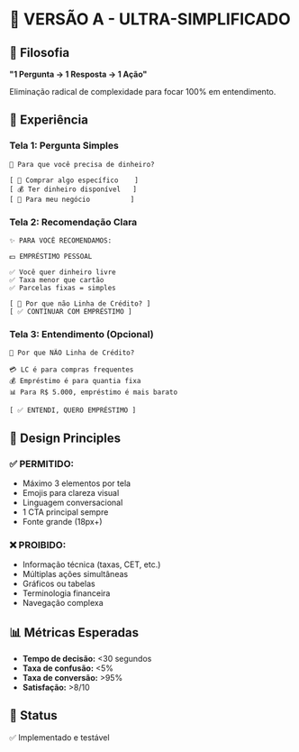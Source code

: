 # 🚀 VERSÃO A - ULTRA-SIMPLIFICADO

## 🎯 Filosofia
**"1 Pergunta → 1 Resposta → 1 Ação"**

Eliminação radical de complexidade para focar 100% em entendimento.

## 📱 Experiência

### Tela 1: Pergunta Simples
```
🎯 Para que você precisa de dinheiro?

[ 🛒 Comprar algo específico    ]
[ 💰 Ter dinheiro disponível   ]
[ 🏢 Para meu negócio          ]
```

### Tela 2: Recomendação Clara  
```
✨ PARA VOCÊ RECOMENDAMOS:

💵 EMPRÉSTIMO PESSOAL

✅ Você quer dinheiro livre
✅ Taxa menor que cartão  
✅ Parcelas fixas = simples

[ 🤔 Por que não Linha de Crédito? ]
[ ✅ CONTINUAR COM EMPRÉSTIMO ]
```

### Tela 3: Entendimento (Opcional)
```
🤔 Por que NÃO Linha de Crédito?

💳 LC é para compras frequentes
💰 Empréstimo é para quantia fixa
📊 Para R$ 5.000, empréstimo é mais barato

[ ✅ ENTENDI, QUERO EMPRÉSTIMO ]
```

## 🎨 Design Principles

### ✅ PERMITIDO:
- Máximo 3 elementos por tela
- Emojis para clareza visual
- Linguagem conversacional
- 1 CTA principal sempre
- Fonte grande (18px+)

### ❌ PROIBIDO:
- Informação técnica (taxas, CET, etc.)
- Múltiplas ações simultâneas
- Gráficos ou tabelas
- Terminologia financeira
- Navegação complexa

## 📊 Métricas Esperadas

- **Tempo de decisão:** <30 segundos
- **Taxa de confusão:** <5%
- **Taxa de conversão:** >95%
- **Satisfação:** >8/10

## 🧪 Status
✅ Implementado e testável
